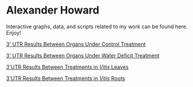 # Alexander Howard
Interactive graphs, data, and scripts related to my work can be found here. Enjoy!

[3' UTR Results Between Organs Under Control Treatment](https://alexanderjhoward.github.io/Control_Organ_Comparison_3UTR_Results.html)

[3' UTR Results Between Organs Under Water Deficit Treatment](https://alexanderjhoward.github.io/Root_Treatment_Comp_3UTR_Results.html)

[3'UTR Results Between Treatments in *Vitis* Leaves](https://alexanderjhoward.github.io/Control_Organ_Comparison_3UTR_Results.html)

[3'UTR Results Between Treatments in *Vitis* Roots](https://alexanderjhoward.github.io/WD_Organ_Comp_3UTR_Results.html)
